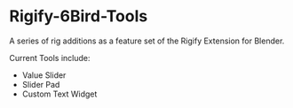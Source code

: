 # Rigify-6Bird-Tools
A series of rig additions as a feature set of the Rigify Extension for Blender.

Current Tools include:
* Value Slider
* Slider Pad
* Custom Text Widget
